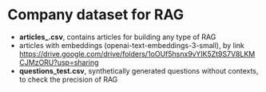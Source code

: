 # Company dataset for RAG 

- **articles_.csv**, contains articles for building any type of RAG 
- articles with embeddings (openai-text-embeddings-3-small), by link https://drive.google.com/drive/folders/1oOUf5hsnx9vYIK5Zt9S7V8LKMCJMzORU?usp=sharing
- **questions_test.csv**, synthetically generated questions without contexts, to check the precision of RAG 
